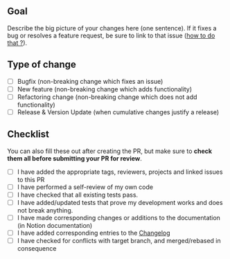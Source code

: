 ## Goal

Describe the big picture of your changes here (one sentence). If it fixes a bug or resolves a feature request, be sure to link to that issue ([how to do that ?](https://docs.github.com/en/get-started/writing-on-github/working-with-advanced-formatting/using-keywords-in-issues-and-pull-requests)).

## Type of change

- [ ] Bugfix (non-breaking change which fixes an issue)
- [ ] New feature (non-breaking change which adds functionality)
- [ ] Refactoring change (non-breaking change which does not add functionality)
- [ ] Release & Version Update (when cumulative changes justify a release)

## Checklist

You can also fill these out after creating the PR, but make sure to **check them all before submitting your PR for review**.

- [ ] I have added the appropriate tags, reviewers, projects and linked issues to this PR
- [ ] I have performed a self-review of my own code
- [ ] I have checked that all existing tests pass.
- [ ] I have added/updated tests that prove my development works and does not break anything.
- [ ] I have made corresponding changes or additions to the documentation (in Notion documentation)
- [ ] I have added corresponding entries to the [Changelog](../CHANGELOG.md)
- [ ] I have checked for conflicts with target branch, and merged/rebased in consequence
